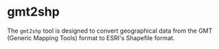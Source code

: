 # gmt2shp
The `gmt2shp` tool is designed to convert geographical data from the GMT (Generic Mapping Tools) format to ESRI's Shapefile format.
